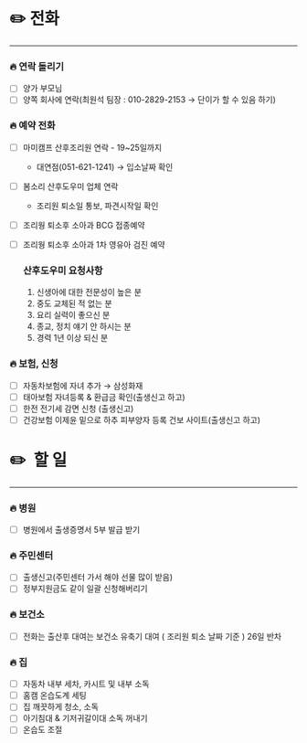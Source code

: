 # ✏️ 전화
---

### 🔥 연락 돌리기

- [ ] 양가 부모님
- [ ] 양쪽 회사에 연락(최원석 팀장 : 010-2829-2153 → 단이가 할 수 있음 하기)

### 🔥 예약 전화
- [ ] 마미캠프 산후조리원 연락 - 19~25일까지
    - 대연점(051-621-1241) → 입소날짜 확인
- [ ] 봄소리 산후도우미 업체 연락
    - 조리원 퇴소일 통보, 파견시작일 확인
- [ ] 조리웡 퇴소후 소아과 BCG 접종예약
- [ ] 조리웡 퇴소후 소아과 1차 영유아 검진 예약

  ### 산후도우미 요청사항
    1. 신생아에 대한 전문성이 높은 분
    2. 중도 교체된 적 없는 분
    3. 요리 실력이 좋으신 분
    4. 종교, 정치 얘기 안 하시는 분
    5. 경력 1년 이상 되신 분

### 🔥 보험, 신청
- [ ] 자동차보험에 자녀 추가 → 삼성화재
- [ ] 태아보험 자녀등록 & 환급금 확인(출생신고 하고)
- [ ] 한전 전기세 감면 신청 (출생신고)
- [ ] 건강보험 이제윤 밑으로 하추 피부양자 등록 건보 사이트(출생신고 하고)

# ✏️  할 일
---
### 🔥 병원
- [ ] 병원에서 출생증명서 5부 발급 받기

### 🔥 주민센터
- [ ] 출생신고(주민센터 가서 해야 선물 많이 받음)
- [ ] 정부지원금도 같이 일괄 신청해버리기

### 🔥 보건소
- [ ] 전화는 출산후 대여는 보건소 유축기 대여 ( 조리원 퇴소 날짜 기준 ) 26일 반차

### 🔥 집
- [ ] 자동차 내부 세차, 카시트 및 내부 소독
- [ ] 홈캠 온습도계 세팅
- [ ] 집 깨끗하게 청소, 소독
- [ ] 아기침대 & 기저귀갈이대 소독 꺼내기
- [ ] 온습도 조절